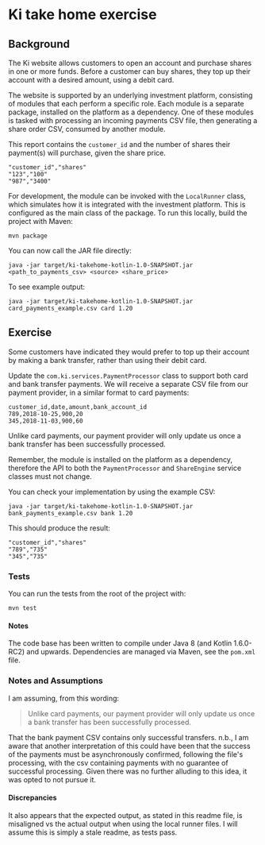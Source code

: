 # Ki take home exercise

## Background

The Ki website allows customers to open an account and purchase shares in one or more funds. Before a customer can buy shares, they top up their account with a desired amount, using a debit card.

The website is supported by an underlying investment platform, consisting of modules that each perform a specific role. Each module is a separate package, installed on the platform as a dependency. One of these modules is tasked with processing an incoming payments CSV file, then generating a share order CSV, consumed by another module.

This report contains the `customer_id` and the number of shares their payment(s) will purchase, given the share price.

```
"customer_id","shares"
"123","100"
"987","3400"
```

For development, the module can be invoked with the `LocalRunner` class, which simulates how it is integrated with the investment platform. This is configured as the main class of the package. To run this locally, build the project with Maven:

```
mvn package
```

You can now call the JAR file directly:

```
java -jar target/ki-takehome-kotlin-1.0-SNAPSHOT.jar <path_to_payments_csv> <source> <share_price>
```

To see example output:

```
java -jar target/ki-takehome-kotlin-1.0-SNAPSHOT.jar card_payments_example.csv card 1.20
```

## Exercise

Some customers have indicated they would prefer to top up their account by making a bank transfer, rather than using their debit card.

Update the `com.ki.services.PaymentProcessor` class to support both card and bank transfer payments. We will receive a separate CSV file from our payment provider, in a similar format to card payments:

```
customer_id,date,amount,bank_account_id
789,2018-10-25,900,20
345,2018-11-03,900,60
```

Unlike card payments, our payment provider will only update us once a bank transfer has been successfully processed.

Remember, the module is installed on the platform as a dependency, therefore the API to both the `PaymentProcessor` and `ShareEngine` service classes must not change.

You can check your implementation by using the example CSV:

```
java -jar target/ki-takehome-kotlin-1.0-SNAPSHOT.jar bank_payments_example.csv bank 1.20
```

This should produce the result:

```
"customer_id","shares"
"789","735"
"345","735"
```

### Tests

You can run the tests from the root of the project with:

```
mvn test
```

#### Notes

The code base has been written to compile under Java 8 (and Kotlin 1.6.0-RC2) and upwards. Dependencies are managed via Maven, see the `pom.xml` file.

### Notes and Assumptions
I am assuming, from this wording: 
> Unlike card payments, our payment provider will only update us once a bank transfer has been successfully processed.

That the bank payment CSV contains only successful transfers. n.b., I am aware that another interpretation of this could have been that the success of the payments must be asynchronously confirmed, following the file's processing, with the csv containing payments with no guarantee of successful processing. Given there was no further alluding to this idea, it was opted to not pursue it.

#### Discrepancies
It also appears that the expected output, as stated in this readme file, is misaligned vs the actual output when using the local runner files. 
I will assume this is simply a stale readme, as tests pass. 
